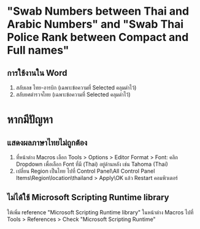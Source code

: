 # "Swab Numbers between Thai and Arabic Numbers" and "Swab Thai Police Rank between Compact and Full names"

## การใช้งานใน Word
1. สลับเลข ไทย-อารบิก (เฉพาะข้อความที่ Selected คลุมดำไว้)
2. สลับยศตำรวจไทย (เฉพาะข้อความที่ Selected คลุมดำไว้)


# หากมีปัญหา

## แสดงผลภาษาไทยไม่ถูกต้อง
1. ที่หน้าต่าง Macros เลือก Tools > Options > Editor Format > Font: คลิก Dropdown เพื่อเลือก Font ที่มี (Thai) อยู่ด้านหลัง เช่น Tahoma (Thai)
2. เปลี่ยน Region เป็นไทย ไปที่ Control Panel\All Control Panel Items\Region\location\thailand > Apply\OK แล้ว Restart คอมพิวเตอร์

## ไม่ได้ใช้ Microsoft Scripting Runtime library
ให้เพิ่ม reference "Microsoft Scripting Runtime library"
ในหน้าต่าง Macros ไปที่ Tools > References > Check "Microsoft Scripting Runtime"
